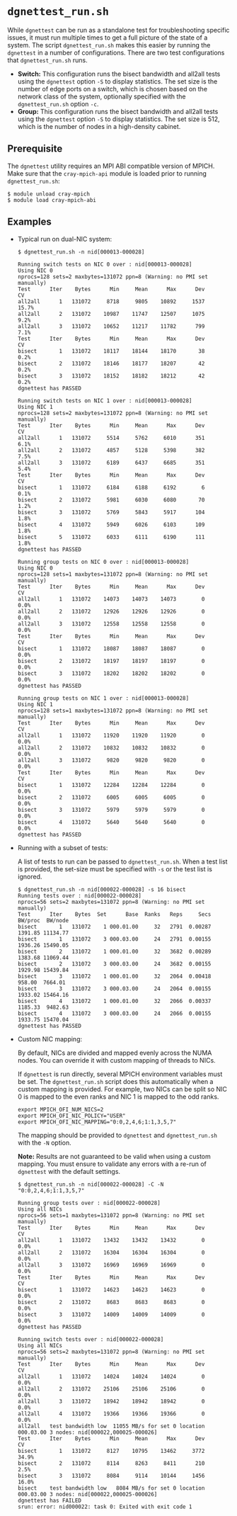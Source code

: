 # `dgnettest_run.sh`

While `dgnettest` can be run as a standalone test for troubleshooting specific issues, it must run multiple times to get a full picture of the state of a system.
The script `dgnettest_run.sh` makes this easier by running the `dgnettest` in a number of configurations.
There are two test configurations that `dgnettest_run.sh` runs.

- **Switch:** This configuration runs the bisect bandwidth and all2all tests using the `dgnettest` option `-S` to display statistics. The set size is the number of edge ports on a switch, which is chosen based on the network class of the system, optionally specified with the `dgnettest_run.sh` option `-c`.
- **Group:** This configuration runs the bisect bandwidth and all2all tests using the `dgnettest` option `-S` to display statistics. The set size is 512, which is the number of nodes in a high-density cabinet.

## Prerequisite

The `dgnettest` utility requires an MPI ABI compatible version of MPICH.
Make sure that the `cray-mpich-api` module is loaded prior to running `dgnettest_run.sh`:

```screen
$ module unload cray-mpich
$ module load cray-mpich-abi
```

## Examples

- Typical run on dual-NIC system:

  ```screen
  $ dgnettest_run.sh -n nid[000013-000028]
  
  Running switch tests on NIC 0 over : nid[000013-000028]
  Using NIC 0
  nprocs=128 sets=2 maxbytes=131072 ppn=8 (Warning: no PMI set manually)
  Test      Iter    Bytes      Min     Mean      Max      Dev       CV
  all2all      1   131072     8718     9805    10892     1537     15.7%
  all2all      2   131072    10987    11747    12507     1075      9.2%
  all2all      3   131072    10652    11217    11782      799      7.1%
  Test      Iter    Bytes      Min     Mean      Max      Dev       CV
  bisect       1   131072    18117    18144    18170       38      0.2%
  bisect       2   131072    18146    18177    18207       42      0.2%
  bisect       3   131072    18152    18182    18212       42      0.2%
  dgnettest has PASSED

  Running switch tests on NIC 1 over : nid[000013-000028]
  Using NIC 1
  nprocs=128 sets=2 maxbytes=131072 ppn=8 (Warning: no PMI set manually)
  Test      Iter    Bytes      Min     Mean      Max      Dev       CV
  all2all      1   131072     5514     5762     6010      351      6.1%
  all2all      2   131072     4857     5128     5398      382      7.5%
  all2all      3   131072     6189     6437     6685      351      5.4%
  Test      Iter    Bytes      Min     Mean      Max      Dev       CV
  bisect       1   131072     6184     6188     6192        6      0.1%
  bisect       2   131072     5981     6030     6080       70      1.2%
  bisect       3   131072     5769     5843     5917      104      1.8%
  bisect       4   131072     5949     6026     6103      109      1.8%
  bisect       5   131072     6033     6111     6190      111      1.8%
  dgnettest has PASSED

  Running group tests on NIC 0 over : nid[000013-000028]
  Using NIC 0
  nprocs=128 sets=1 maxbytes=131072 ppn=8 (Warning: no PMI set manually)
  Test      Iter    Bytes      Min     Mean      Max      Dev       CV
  all2all      1   131072    14073    14073    14073        0      0.0%
  all2all      2   131072    12926    12926    12926        0      0.0%
  all2all      3   131072    12558    12558    12558        0      0.0%
  Test      Iter    Bytes      Min     Mean      Max      Dev       CV
  bisect       1   131072    18087    18087    18087        0      0.0%
  bisect       2   131072    18197    18197    18197        0      0.0%
  bisect       3   131072    18202    18202    18202        0      0.0%
  dgnettest has PASSED

  Running group tests on NIC 1 over : nid[000013-000028]
  Using NIC 1
  nprocs=128 sets=1 maxbytes=131072 ppn=8 (Warning: no PMI set manually)
  Test      Iter    Bytes      Min     Mean      Max      Dev       CV
  all2all      1   131072    11920    11920    11920        0      0.0%
  all2all      2   131072    10832    10832    10832        0      0.0%
  all2all      3   131072     9820     9820     9820        0      0.0%
  Test      Iter    Bytes      Min     Mean      Max      Dev       CV
  bisect       1   131072    12284    12284    12284        0      0.0%
  bisect       2   131072     6005     6005     6005        0      0.0%
  bisect       3   131072     5979     5979     5979        0      0.0%
  bisect       4   131072     5640     5640     5640        0      0.0%
  dgnettest has PASSED
  ```

- Running with a subset of tests:

  A list of tests to run can be passed to `dgnettest_run.sh`. When a test list is provided, the set-size must be specified with `-s` or the test list is ignored.

  ```screen
  $ dgnettest_run.sh -n nid[000022-000028] -s 16 bisect
  Running tests over : nid[000022-000028]
  nprocs=56 sets=2 maxbytes=131072 ppn=8 (Warning: no PMI set manually)
  Test      Iter    Bytes  Set      Base  Ranks   Reps     Secs  BW/proc  BW/node
  bisect       1   131072    1 000.01.00     32   2791  0.00287  1391.85 11134.77
  bisect       1   131072    3 000.03.00     24   2791  0.00155  1936.26 15490.05
  bisect       2   131072    1 000.01.00     32   3682  0.00289  1383.68 11069.44
  bisect       2   131072    3 000.03.00     24   3682  0.00155  1929.98 15439.84
  bisect       3   131072    1 000.01.00     32   2064  0.00418   958.00  7664.01
  bisect       3   131072    3 000.03.00     24   2064  0.00155  1933.02 15464.16
  bisect       4   131072    1 000.01.00     32   2066  0.00337  1185.33  9482.63
  bisect       4   131072    3 000.03.00     24   2066  0.00155  1933.75 15470.04
  dgnettest has PASSED
  ```

- Custom NIC mapping:

  By default, NICs are divided and mapped evenly across the NUMA nodes. You can override it with custom mapping of threads to NICs.

  If `dgnettest` is run directly, several MPICH environment variables must be set.
  The `dgnettest_run.sh` script does this automatically when a custom mapping is provided.
  For example, two NICs can be split so NIC 0 is mapped to the even ranks and NIC 1 is mapped to the odd ranks.

  ```screen
  export MPICH_OFI_NUM_NICS=2
  export MPICH_OFI_NIC_POLICY="USER"
  export MPICH_OFI_NIC_MAPPING="0:0,2,4,6;1:1,3,5,7"
  ```

  The mapping should be provided to `dgnettest` and `dgnettest_run.sh` with the `-N` option.

  **Note:** Results are not guaranteed to be valid when using a custom mapping.
  You must ensure to validate any errors with a re-run of `dgnettest` with the default settings.

  ```screen
  $ dgnettest_run.sh -n nid[000022-000028] -C -N "0:0,2,4,6;1:1,3,5,7"

  Running group tests over : nid[000022-000028]
  Using all NICs
  nprocs=56 sets=1 maxbytes=131072 ppn=8 (Warning: no PMI set manually)
  Test      Iter    Bytes      Min     Mean      Max      Dev       CV
  all2all      1   131072    13432    13432    13432        0      0.0%
  all2all      2   131072    16304    16304    16304        0      0.0%
  all2all      3   131072    16969    16969    16969        0      0.0%
  Test      Iter    Bytes      Min     Mean      Max      Dev       CV
  bisect       1   131072    14623    14623    14623        0      0.0%
  bisect       2   131072     8683     8683     8683        0      0.0%
  bisect       3   131072    14009    14009    14009        0      0.0%
  dgnettest has PASSED

  Running switch tests over : nid[000022-000028]
  Using all NICs
  nprocs=56 sets=2 maxbytes=131072 ppn=8 (Warning: no PMI set manually)
  Test      Iter    Bytes      Min     Mean      Max      Dev       CV
  all2all      1   131072    14024    14024    14024        0      0.0%
  all2all      2   131072    25106    25106    25106        0      0.0%
  all2all      3   131072    18942    18942    18942        0      0.0%
  all2all      4   131072    19366    19366    19366        0      0.0%
  all2all   test bandwidth low  11055 MB/s for set 0 location 000.03.00 3 nodes: nid[000022,000025-000026]
  Test      Iter    Bytes      Min     Mean      Max      Dev       CV
  bisect       1   131072     8127    10795    13462     3772     34.9%
  bisect       2   131072     8114     8263     8411      210      2.5%
  bisect       3   131072     8084     9114    10144     1456     16.0%
  bisect    test bandwidth low   8084 MB/s for set 0 location 000.03.00 3 nodes: nid[000022,000025-000026]
  dgnettest has FAILED
  srun: error: nid000022: task 0: Exited with exit code 1
  ```
